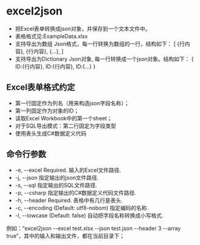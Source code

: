 excel2json
==========

- 把Excel表单转换成json对象，并保存到一个文本文件中。
- 表格格式见:ExampleData.xlsx
- 支持导出为数组 Json格式，每一行转换为数组的一行，结构如下：
[
	{行内容},
	{行内容},
	{...},
]
- 支持导出为Dictionary Json对象, 每一行转换成一个json对象。结构如下：
{
	ID:{行内容},
	ID:{行内容},
	ID:{...}
}

Excel表单格式约定
-----------------
  - 第一行固定作为列名（用来构造json字段名称）；
  - 第一列固定作为对象的ID；
  - 读取Excel Workbook中的第一个sheet；
  - 对于SQL导出模式：第二行固定为字段类型
  - 使用表头生成C#数据定义代码

命令行参数
---------
-  -e, --excel       Required. 输入的Excel文件路径.
-  -j, --json        指定输出的json文件路径.
-  -s, --sql         指定输出的SQL文件路径.
-  -p, --csharp      指定输出的C#数据定义代码文件路径.
-  -h, --header      Required. 表格中有几行是表头.
-  -c, --encoding    (Default: utf8-nobom) 指定编码的名称.
-  -l, --lowcase     (Default: false) 自动把字段名称转换成小写格式.

例如：“excel2json --excel test.xlsx --json test.json --header 3 --array true”，其中的输入和输出文件，都在当前目录下；
